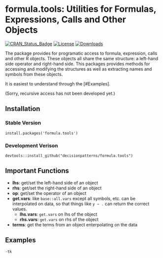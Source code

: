 # formula.tools: Utilities for Formulas, Expressions, Calls and Other Objects


[![CRAN_Status_Badge](http://www.r-pkg.org/badges/version/formula.tools)](http://cran.r-project.org/package=formula.tools)
[![License](http://img.shields.io/badge/license-GPL%20%28%3E=%202%29-brightgreen.svg?style=flat)](http://www.gnu.org/licenses/gpl-2.0.html) 
[![Downloads](http://cranlogs.r-pkg.org/badges/formula.tools?color=brightgreen)](http://www.r-pkg.org/pkg/formula.tools)


The package provides for programatic access to formula, expression, calls
and other R objects. These objects all share the same structure: a left-hand side operator and right-hand side. This packages provides methods for accessing and modifying the structures as well as extracting names and symbols from these objects.

It is easiest to understand through the [#Examples].

(Sorry, recursive access has not been developed yet.)

## Installation 

### Stable Version 

    install.packages('formula.tools')

### Development Verison 

    devtools::install_github("decisionpatterns/formula.tools")
    
## Important Functions 

- **lhs**: get/set the left-hand side of an object
- **rhs**: get/set the right-hand side of an object
- **op**: get/set the operator of an object
- **get.vars**: like `base::all.vars` except all symbols, etc. can be
  interpolated on data, so that things like `y ~ .` can return the correct 
  values.
  - **lhs.vars**: `get.vars` on lhs of the object 
  - **rhs.vars**: `get.vars` on rhs of the object
- **terms**: get the terms from an object enterpolating on the data  

## Examples 

    -tk
    
